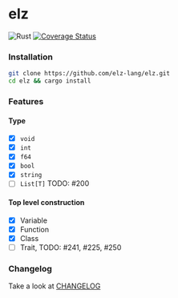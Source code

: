 # elz

![Rust](https://github.com/dannypsnl/elz/workflows/Rust/badge.svg?branch=master)
[![Coverage Status](https://coveralls.io/repos/github/dannypsnl/elz/badge.svg?branch=master)](https://coveralls.io/github/dannypsnl/elz?branch=master)

### Installation

```bash
git clone https://github.com/elz-lang/elz.git
cd elz && cargo install
```

### Features

#### Type

- [x] `void`
- [x] `int`
- [x] `f64`
- [x] `bool`
- [x] `string`
- [ ] `List[T]` TODO: #200

#### Top level construction

- [x] Variable
- [x] Function
- [x] Class
- [ ] Trait, TODO: #241, #225, #250

### Changelog

Take a look at [CHANGELOG](https://github.com/dannypsnl/elz/blob/master/CHANGELOG.md)
